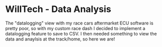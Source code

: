 # WillTech - Data Analysis

The "datalogging" view with my race cars aftermarket ECU software is pretty poor, so with my custom race dash I decided to implement a datalogging feature to save to CSV. I then needed something to view the data and anaylsis at the track/home, so here we are!
